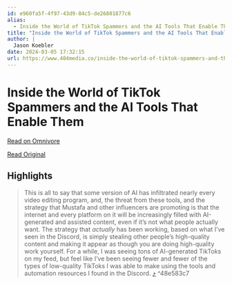 ```yaml
---
id: e960fa5f-4f97-43d9-84c5-de26801877c6
alias:
  - Inside the World of TikTok Spammers and the AI Tools That Enable Them
title: "Inside the World of TikTok Spammers and the AI Tools That Enable Them"
author: |
  Jason Koebler
date: 2024-03-05 17:32:15
url: https://www.404media.co/inside-the-world-of-tiktok-spammers-and-the-ai-tools-that-enable-them/
---
```


# Inside the World of TikTok Spammers and the AI Tools That Enable Them

[Read on Omnivore](https://omnivore.app/me/inside-the-world-of-tik-tok-spammers-and-the-ai-tools-that-enabl-18e0fac53d6)

[Read Original](https://www.404media.co/inside-the-world-of-tiktok-spammers-and-the-ai-tools-that-enable-them/)

## Highlights

> This is all to say that some version of AI has infiltrated nearly every video editing program, and, the threat from these tools, and the strategy that Mustafa and other influencers are promoting is that the internet and every platform on it will be increasingly filled with AI-generated and assisted content, even if it’s not what people actually want. The strategy that _actually_ has been working, based on what I’ve seen in the Discord, is simply stealing other people’s high-quality content and making it appear as though you are doing high-quality work yourself. For a while, I was seeing tons of AI-generated TikToks on my feed, but feel like I’ve been seeing fewer and fewer of the types of low-quality TikToks I was able to make using the tools and automation resources I found in the Discord. [⤴️](https://omnivore.app/me/inside-the-world-of-tik-tok-spammers-and-the-ai-tools-that-enabl-18e0fac53d6#48e583c7-b774-4fed-b4f9-7ae4acfbecec)  ^48e583c7

